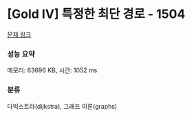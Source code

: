 # [Gold IV] 특정한 최단 경로 - 1504 

[문제 링크](https://www.acmicpc.net/problem/1504) 

### 성능 요약

메모리: 63696 KB, 시간: 1052 ms

### 분류

다익스트라(dijkstra), 그래프 이론(graphs)

